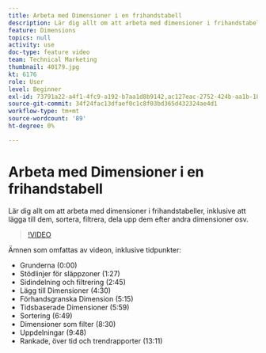 ```yaml
---
title: Arbeta med Dimensioner i en frihandstabell
description: Lär dig allt om att arbeta med dimensioner i frihandstabeller, inklusive att lägga till dem, sortera, filtrera, dela upp dem efter andra dimensioner osv.
feature: Dimensions
topics: null
activity: use
doc-type: feature video
team: Technical Marketing
thumbnail: 40179.jpg
kt: 6176
role: User
level: Beginner
exl-id: 73791a22-a4f1-4fc9-a192-b7aa1d8b9142,ac127eac-2752-424b-aa1b-18a9688d42db
source-git-commit: 34f24fac13dfaef0c1c8f03bd365d432324ae4d1
workflow-type: tm+mt
source-wordcount: '89'
ht-degree: 0%

---
```


# Arbeta med Dimensioner i en frihandstabell

Lär dig allt om att arbeta med dimensioner i frihandstabeller, inklusive att lägga till dem, sortera, filtrera, dela upp dem efter andra dimensioner osv.

>[!VIDEO](https://video.tv.adobe.com/v/40179/?quality=12&learn=on)

Ämnen som omfattas av videon, inklusive tidpunkter:

* Grunderna (0:00)
* Stödlinjer för släppzoner (1:27)
* Sidindelning och filtrering (2:45)
* Lägg till Dimensioner (4:30)
* Förhandsgranska Dimension (5:15)
* Tidsbaserade Dimensioner (5:59)
* Sortering (6:49)
* Dimensioner som filter (8:30)
* Uppdelningar (9:48)
* Rankade, över tid och trendrapporter (13:11)
